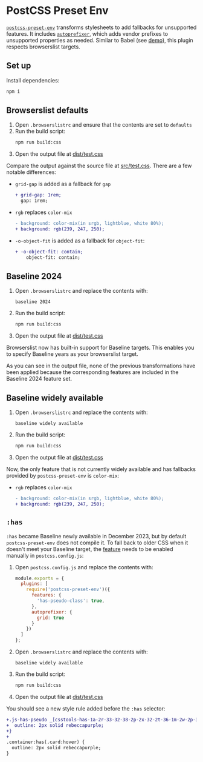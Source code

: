 # PostCSS Preset Env

[`postcss-preset-env`](https://github.com/csstools/postcss-plugins/tree/main/plugin-packs/postcss-preset-env) transforms stylesheets to add fallbacks for unsupported features. It includes [`autoprefixer`](https://github.com/postcss/autoprefixer), which adds vendor prefixes to unsupported properties as needed. Similar to Babel (see [demo](../babel)), this plugin respects browserslist targets.

## Set up

Install dependencies:

```sh
npm i
```

## Browserslist defaults

1. Open `.browserslistrc` and ensure that the contents are set to `defaults`
2. Run the build script:
    ```sh
    npm run build:css
    ```
3. Open the output file at [dist/test.css](dist/test.css)

Compare the output against the source file at [src/test.css](src/test.css). There are a few notable differences:

- `grid-gap` is added as a fallback for `gap`
    ```diff
    + grid-gap: 1rem;
      gap: 1rem;
    ```
- `rgb` replaces `color-mix`
    ```diff
    - background: color-mix(in srgb, lightblue, white 80%);
    + background: rgb(239, 247, 250);
    ```
- `-o-object-fit` is added as a fallback for `object-fit`:
    ```diff
    + -o-object-fit: contain;
        object-fit: contain;
    ```

## Baseline 2024

1. Open `.browserslistrc` and replace the contents with:
    ```
    baseline 2024
    ```
2. Run the build script:
    ```sh
    npm run build:css
    ```
3. Open the output file at [dist/test.css](dist/test.css)

Browserslist now has built-in support for Baseline targets. This enables you to specify Baseline years as your browserslist target.

As you can see in the output file, none of the previous transformations have been applied because the corresponding features are included in the Baseline 2024 feature set.

## Baseline widely available

1. Open `.browserslistrc` and replace the contents with:
    ```
    baseline widely available
    ```
2. Run the build script:
    ```sh
    npm run build:css
    ```
3. Open the output file at [dist/test.css](dist/test.css)


Now, the only feature that is not currently widely available and has fallbacks provided by `postcss-preset-env` is `color-mix`:

- `rgb` replaces `color-mix`
    ```diff
    - background: color-mix(in srgb, lightblue, white 80%);
    + background: rgb(239, 247, 250);
    ```

## `:has`

`:has` became Baseline newly available in December 2023, but by default `postcss-preset-env` does not compile it. To fall back to older CSS when it doesn't meet your Baseline target, the [feature](https://github.com/csstools/postcss-plugins/blob/main/plugin-packs/postcss-preset-env/FEATURES.md) needs to be enabled manually in `postcss.config.js`:

1. Open `postcss.config.js` and replace the contents with:
    ```js
    module.exports = {
      plugins: [
        require('postcss-preset-env')({
          features: {
            'has-pseudo-class': true,
          },
          autoprefixer: {
            grid: true
          }
        })
      ]
    };
    ```
2. Open `.browserslistrc` and replace the contents with:
    ```
    baseline widely available
    ```
3. Run the build script:
    ```sh
    npm run build:css
    ```
4. Open the output file at [dist/test.css](dist/test.css)

You should see a new style rule added before the `:has` selector:

```diff
+.js-has-pseudo _[csstools-has-1a-2r-33-32-38-2p-2x-32-2t-36-1m-2w-2p-37-14-1a-2r-2p-36-2s-1m-2w-33-3a-2t-36-15]:not(.does-not-exist):not(.does-not-exist) {
+  outline: 2px solid rebeccapurple;
+}
+
.container:has(.card:hover) {
  outline: 2px solid rebeccapurple;
}
```
